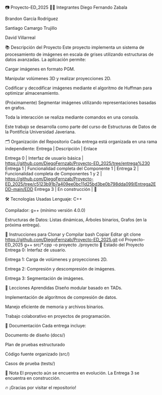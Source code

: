 📷 Proyecto-ED_2025
🧑‍💻 Integrantes
Diego Fernando Zabala

Brandon García Rodríguez

Santiago Camargo Trujillo

David Villarreal

📚 Descripción del Proyecto
Este proyecto implementa un sistema de procesamiento de imágenes en escala de grises utilizando estructuras de datos avanzadas.
La aplicación permite:

Cargar imágenes en formato PGM.

Manipular volúmenes 3D y realizar proyecciones 2D.

Codificar y decodificar imágenes mediante el algoritmo de Huffman para optimizar almacenamiento.

(Próximamente) Segmentar imágenes utilizando representaciones basadas en grafos.

Toda la interacción se realiza mediante comandos en una consola.

Este trabajo se desarrolla como parte del curso de Estructuras de Datos de la Pontificia Universidad Javeriana.

🗂️ Organización del Repositorio
Cada entrega está organizada en una rama independiente:
Entrega | Descripción | Enlace

Entrega 0 | Interfaz de usuario básica | https://github.com/DiegoFernzab/Proyecto-ED_2025/tree/entrega%230
Entrega 1 | Funcionalidad completa del Componente 1 | 
Entrega 2 | Funcionalidad completa de Componentes 1 y 2 | https://github.com/DiegoFernzab/Proyecto-ED_2025/tree/c5123b91b7a409ee0bc11d25bd3be0b798dda099/Entrega2EDD-main/EDD
Entrega 3 | En construcción | 🚧




🛠️ Tecnologías Usadas
Lenguaje: C++

Compilador: g++ (mínimo versión 4.0.0)

Estructuras de Datos: Listas dinámicas, Árboles binarios, Grafos (en la próxima entrega).

📜 Instrucciones para Clonar y Compilar
bash
Copiar
Editar
git clone https://github.com/DiegoFernzab/Proyecto-ED_2025.git
cd Proyecto-ED_2025
g++ src/*.cpp -o proyecto
./proyecto
🚀 Estado del Proyecto
 Entrega 0: Interfaz de usuario.

 Entrega 1: Carga de volúmenes y proyecciones 2D.

 Entrega 2: Compresión y descompresión de imágenes.

 Entrega 3: Segmentación de imágenes.

🧠 Lecciones Aprendidas
Diseño modular basado en TADs.

Implementación de algoritmos de compresión de datos.

Manejo eficiente de memoria y archivos binarios.

Trabajo colaborativo en proyectos de programación.

📄 Documentación
Cada entrega incluye:

Documento de diseño (docs/)

Plan de pruebas estructurado

Código fuente organizado (src/)

Casos de prueba (tests/)

📌 Nota
El proyecto aún se encuentra en evolución. La Entrega 3 se encuentra en construcción.

🔥 ¡Gracias por visitar el repositorio!

